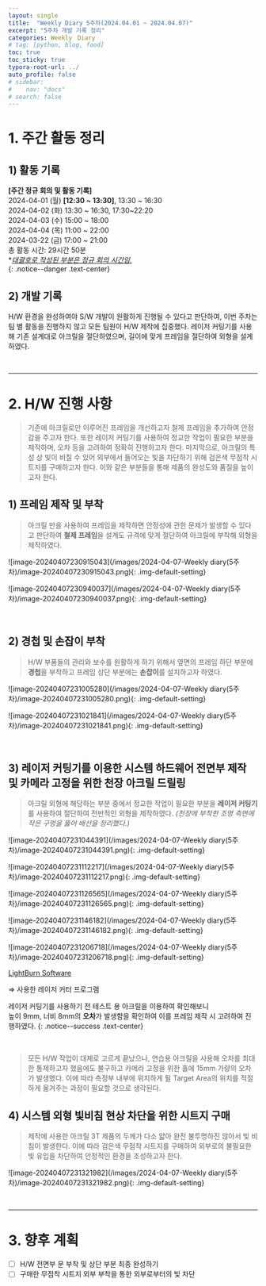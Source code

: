 ```yaml
---
layout: single
title:  "Weekly Diary 5주차(2024.04.01 ~ 2024.04.07)"
excerpt: "5주차 개발 기록 정리"
categories: WeeklyㅤDiary
# tag: [python, blog, food]
toc: true
toc_sticky: true
typora-root-url: ../
auto_profile: false
# sidebar:
#    nav: "docs"
# search: false
---
```




# **1. 주간 활동 정리**

## 1) 활동 기록

**[주간 정규 회의 및 활동 기록]**  
2024-04-01 (월) **[12:30 ~ 13:30]**, 13:30 ~ 16:30    
2024-04-02 (화) 13:30 ~ 16:30, 17:30~22:20   
2024-04-03 (수) 15:00 ~ 18:00   
2024-04-04 (목) 11:00 ~ 22:00  
2024-03-22 (금) 17:00 ~ 21:00  
총 활동 시간: 29시간 50분    
**<u>대괄호로 작성된 부분은 정규 회의 시간임.</u>*  
{: .notice--danger .text-center}

## **2) 개발 기록**

H/W 환경을 완성하여야 S/W 개발이 원활하게 진행될 수 있다고 판단하여, 이번 주차는 팀 별 활동을 진행하지 않고 모든 팀원이 H/W 제작에 집중했다. 레이저 커팅기를 사용해 기존 설계대로 아크릴을 절단하였으며, 길이에 맞게 프레임을 절단하여 외형을 설계하였다.

<br>

------

# 2. H/W 진행 사항

> 기존에 아크릴로만 이루어진 프레임을 개선하고자 철제 프레임을 추가하여 안정감을 주고자 한다.  또한 레이저 커팅기를 사용하여 정교한 작업이 필요한 부분을 제작하며, 오차 등을 고려하여 정확히 진행하고자 한다. 마지막으로, 아크릴의 특성 상 빛이 비칠 수 있어 외부에서 들어오는 빛을 차단하기 위해 검은색 무점착 시트지를 구매하고자 한다. 이와 같은 부분들을 통해 제품의 완성도와 품질을 높이고자 한다.

## **1) 프레임 제작 및 부착**

> 아크릴 만을 사용하여 프레임을 제작하면 안정성에 관한 문제가 발생할 수 있다고 판단하여 **철제 프레임**을 설계도 규격에 맞게 절단하여 아크릴에 부착해 외형을 제작하였다.

![image-20240407230915043](/images/2024-04-07-Weekly diary(5주차)/image-20240407230915043.png){: .img-default-setting}

![image-20240407230940037](/images/2024-04-07-Weekly diary(5주차)/image-20240407230940037.png){: .img-default-setting}

<br>

## **2) 경첩 및 손잡이 부착**

> H/W 부품들의 관리와 보수를 원활하게 하기 위해서 옆면의 프레임 하단 부분에 **경첩**을 부착하고 프레임 상단 부분에는 **손잡이**를 설치하고자 하였다.

![image-20240407231005280](/images/2024-04-07-Weekly diary(5주차)/image-20240407231005280.png){: .img-default-setting}

![image-20240407231021841](/images/2024-04-07-Weekly diary(5주차)/image-20240407231021841.png){: .img-default-setting}

<br>

## **3) 레이저 커팅기를 이용한 시스템 하드웨어 전면부 제작 및 카메라 고정을 위한 천장 아크릴 드릴링**

> 아크릴 외형에 해당하는 부분 중에서 정교한 작업이 필요한 부분을 **레이저 커팅기**를 사용하여 절단하여 전반적인 외형을 제작하였다.  *(천장에 부착한 조명 측면에 작은 구멍을 뚫어 배선을 정리했다.)*

![image-20240407231044391](/images/2024-04-07-Weekly diary(5주차)/image-20240407231044391.png){: .img-default-setting}

![image-20240407231112217](/images/2024-04-07-Weekly diary(5주차)/image-20240407231112217.png){: .img-default-setting}

![image-20240407231126565](/images/2024-04-07-Weekly diary(5주차)/image-20240407231126565.png){: .img-default-setting}

![image-20240407231146182](/images/2024-04-07-Weekly diary(5주차)/image-20240407231146182.png){: .img-default-setting}

![image-20240407231206718](/images/2024-04-07-Weekly diary(5주차)/image-20240407231206718.png){: .img-default-setting}

[LightBurn Software](https://lightburnsoftware.com/)

⇒ 사용한 레이저 커터 프로그램

레이저 커팅기를 사용하기 전 테스트 용 아크릴을 이용하여 확인해보니  
높이 9mm, 너비 8mm의 **오차**가 발생함을 확인하여 이를 프레임 제작 시 고려하여 진행하였다.
{: .notice--success .text-center}

<br>

> 모든 H/W 작업이 대체로 고르게 끝났으나, 연습용 아크릴을 사용해 오차를 최대한 통제하고자 했음에도 불구하고 카메라 고정을 위한 홀에 15mm 가량의 오차가 발생했다. 이에 따라 측정부 내부에 위치하게 될 Target Area의 위치를 적절하게 옮겨주는 과정이 필요할 것으로 생각된다.

## **4) 시스템 외형 빛비침 현상 차단을 위한 시트지 구매**

> 제작에 사용한 아크릴 3T 제품의 두께가 다소 얇아 완전 불투명하진 않아서 빛 비침이 발생한다. 이에 따라 검은색 무점착 시트지를 구매하여 외부로의 불필요한 빛 유입을 차단하여 안정적인 환경을 조성하고자 한다.

![image-20240407231321982](/images/2024-04-07-Weekly diary(5주차)/image-20240407231321982.png){: .img-default-setting}

<br>

---

# 3. 향후 계획

- [ ]  H/W 전면부 문 부착 및 상단 부분 최종 완성하기
- [ ]  구매한 무점착 시트지 외부 부착을 통한 외부로부터의 빛 차단